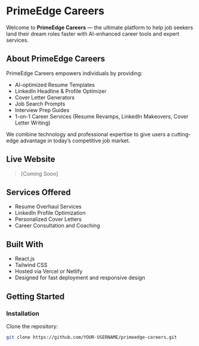 # PrimeEdge Careers

Welcome to **PrimeEdge Careers** — the ultimate platform to help job seekers land their dream roles faster with AI-enhanced career tools and expert services.

## About PrimeEdge Careers
PrimeEdge Careers empowers individuals by providing:
- AI-optimized Resume Templates
- LinkedIn Headline & Profile Optimizer
- Cover Letter Generators
- Job Search Prompts
- Interview Prep Guides
- 1-on-1 Career Services (Resume Revamps, LinkedIn Makeovers, Cover Letter Writing)

We combine technology and professional expertise to give users a cutting-edge advantage in today’s competitive job market.

## Live Website
> [Coming Soon]

## Services Offered
- Resume Overhaul Services
- LinkedIn Profile Optimization
- Personalized Cover Letters
- Career Consultation and Coaching

## Built With
- React.js
- Tailwind CSS
- Hosted via Vercel or Netlify
- Designed for fast deployment and responsive design

## Getting Started

### Installation

Clone the repository:

```bash
git clone https://github.com/YOUR-USERNAME/primeedge-careers.git
